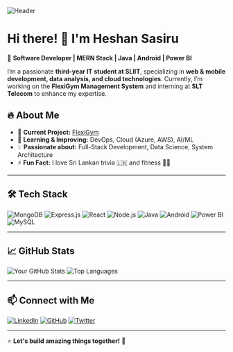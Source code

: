 ![Header](https://your-image-link.com)

# Hi there! 👋 I'm Heshan Sasiru  
🚀 **Software Developer | MERN Stack | Java | Android | Power BI**

I’m a passionate **third-year IT student at SLIIT**, specializing in **web & mobile development, data analysis, and cloud technologies**. Currently, I’m working on the **FlexiGym Management System** and interning at **SLT Telecom** to enhance my expertise.

## 🔥 About Me
- 🔭 **Current Project:** [FlexiGym](https://github.com/your-repo)
- 🎯 **Learning & Improving:** DevOps, Cloud (Azure, AWS), AI/ML
- 💡 **Passionate about:** Full-Stack Development, Data Science, System Architecture
- ⚡ **Fun Fact:** I love Sri Lankan trivia 🇱🇰 and fitness 🏋️‍♂️

---

## 🛠️ Tech Stack

![MongoDB](https://img.shields.io/badge/-MongoDB-47A248?style=flat&logo=mongodb&logoColor=white)
![Express.js](https://img.shields.io/badge/-Express.js-000000?style=flat&logo=express&logoColor=white)
![React](https://img.shields.io/badge/-React-61DAFB?style=flat&logo=react&logoColor=black)
![Node.js](https://img.shields.io/badge/-Node.js-339933?style=flat&logo=node.js&logoColor=white)
![Java](https://img.shields.io/badge/-Java-007396?style=flat&logo=java&logoColor=white)
![Android](https://img.shields.io/badge/-Android-3DDC84?style=flat&logo=android&logoColor=black)
![Power BI](https://img.shields.io/badge/-Power%20BI-F2C811?style=flat&logo=powerbi&logoColor=black)
![MySQL](https://img.shields.io/badge/-MySQL-4479A1?style=flat&logo=mysql&logoColor=white)

---

## 📈 GitHub Stats

![Your GitHub Stats](https://github-readme-stats.vercel.app/api?username=your-github-username&show_icons=true&theme=tokyonight)
![Top Languages](https://github-readme-stats.vercel.app/api/top-langs/?username=your-github-username&layout=compact&theme=tokyonight)

---

## 📫 Connect with Me
[![LinkedIn](https://img.shields.io/badge/-LinkedIn-0077B5?style=flat&logo=linkedin&logoColor=white)](https://www.linkedin.com/in/your-profile)
[![GitHub](https://img.shields.io/badge/-GitHub-181717?style=flat&logo=github&logoColor=white)](https://github.com/your-github-username)
[![Twitter](https://img.shields.io/badge/-Twitter-1DA1F2?style=flat&logo=twitter&logoColor=white)](https://twitter.com/your-handle)

---

⭐ **Let's build amazing things together!** 🚀
